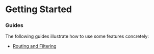 # Getting Started

### Guides
The following guides illustrate how to use some features concretely:

* [Routing and Filtering](https://spring.io/guides/gs/routing-and-filtering/)

